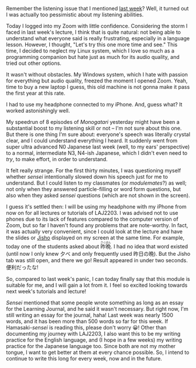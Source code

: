 Remember the listening issue that I mentioned [last week](1)? Well, it turned out
I was actually too pessimistic about my listening abilities.

Today I logged into my Zoom with little confidence. Considering the storm I faced
in last week's lecture, I think that is quite natural: not being able to
understand what everyone said is really frustrating, especially in a language
lesson. However, I thought, "Let's try this one more time and see." This time,
I decided to neglect my Linux system, which I love so much as a programming
companion but hate just as much for its audio quality, and tried out other
options.

It wasn't without obstacles. My Windows system, which I hate with passion for
everything but audio quality, freezed the moment I opened Zoom. Yeah, time to
buy a new laptop I guess, this old machine is not gonna make it pass the first
year at this rate.

I had to use my headphone connected to my iPhone. And, guess what? It worked
astonishingly well.

My speedrun of 8 episodes of *Monogatari* yesterday might have been a substantial
boost to my listening skill or not &ndash; I'm not sure about this one. But there
is one thing I'm sure about: everyone's speech was literally crystal clear, and
I could understand everything I heard. It suddenly went from super ultra advanced
N0 Japanese last week (well, to my ears' perspective) to a normal, intermediate
N3, N4-ish Japanese, which I didn't even need to *try*, to make effort,
in order to understand.

It felt really strange. For the first thirty minutes, I was questioning myself
whether *sensei* intentionally slowed down his speech just for me to understand.
But I could listen to my classmates (or *modulemates*?) as well; not only when
they answered particle-filling or word form questions, but also when they asked
*sensei* questions (which are not shown in the screen).

I guess it's settled then: I will be using my headphone with my iPhone from now
on for all lectures or tutorials of LAJ2203. I was advised not to use phones
due to its lack of features compared to the computer version of Zoom, but so far
I haven't found any problems that are note-worthy. In fact, it was actually very
convenient, since I could look at the lecture and have the slides or
[Jisho](https://jisho.org) displayed on my screen at the same time. For example,
today one of the students asked about
<ruby>昨<rp>（</rp><rt>さく</rt><rp>）</rp></ruby><ruby>晩<rp>（</rp><rt>ばん</rt><rp>）</rp></ruby>.
I had no idea that word existed (until now I only knew 夕べ and only frequently
used 昨日の晩). But the Jisho tab was still open, and there we go! Result appeared
in under two seconds. 便利だったな!

So, compared to last week's panic, I can today finally say that this module is
suitable for me, and I will gain a lot from it. I feel so excited looking towards
next week's tutorials and lecture!

*Sensei* mentioned that some people wrote something as long as an essay for the
Learning Journal, and he said it wasn't necessary. But right now, I'm still
writing an essay for the journal, haha! Last week was nearly 1500 words, and it
has been more than 500 words so far for this week. If Hamasaki-*sensei* is
reading this, please don't worry 😀! Other than documenting my journey with
LAJ2203, I also want this to be my writing practice for the English language,
and (I hope in a few weeks) my writing practice for the Japanese language too.
Since both are not my mother tongue, I want to get better at them at every
chance possible. So, I intend to continue to write this long for every week,
now and in the future.
